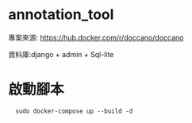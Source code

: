 # annotation_tool

專案來源: https://hub.docker.com/r/doccano/doccano

資料庫:django + admin + Sql-lite


# 啟動腳本
```
  sudo docker-compose up --build -d 
```


